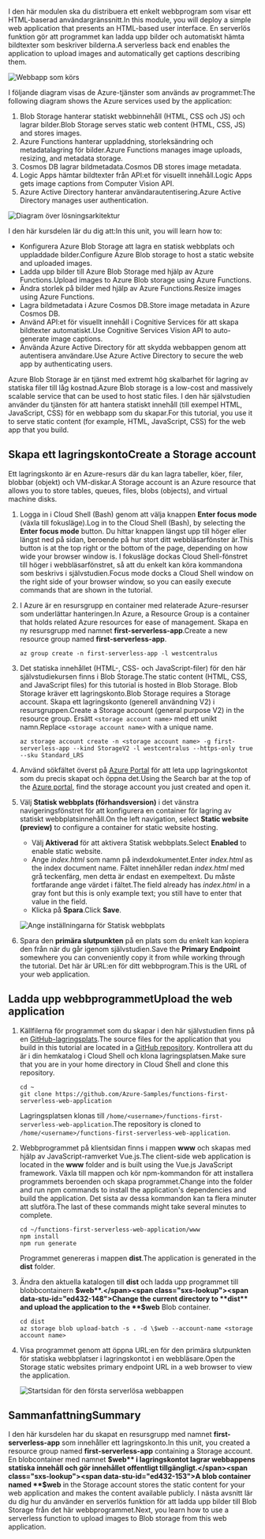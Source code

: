 <span data-ttu-id="ed432-101">I den här modulen ska du distribuera ett enkelt webbprogram som visar ett HTML-baserad användargränssnitt.</span><span class="sxs-lookup"><span data-stu-id="ed432-101">In this module, you will deploy a simple web application that presents an HTML-based user interface.</span></span> <span data-ttu-id="ed432-102">En serverlös funktion gör att programmet kan ladda upp bilder och automatiskt hämta bildtexter som beskriver bilderna.</span><span class="sxs-lookup"><span data-stu-id="ed432-102">A serverless back end enables the application to upload images and automatically get captions describing them.</span></span>

![Webbapp som körs](../images/0-app-screenshot-finished.png)

<span data-ttu-id="ed432-104">I följande diagram visas de Azure-tjänster som används av programmet:</span><span class="sxs-lookup"><span data-stu-id="ed432-104">The following diagram shows the Azure services used by the application:</span></span>

1. <span data-ttu-id="ed432-105">Blob Storage hanterar statiskt webbinnehåll (HTML, CSS och JS) och lagrar bilder.</span><span class="sxs-lookup"><span data-stu-id="ed432-105">Blob Storage serves static web content (HTML, CSS, JS) and stores images.</span></span>
2. <span data-ttu-id="ed432-106">Azure Functions hanterar uppladdning, storleksändring och metadatalagring för bilder.</span><span class="sxs-lookup"><span data-stu-id="ed432-106">Azure Functions manages image uploads, resizing, and metadata storage.</span></span>
3. <span data-ttu-id="ed432-107">Cosmos DB lagrar bildmetadata.</span><span class="sxs-lookup"><span data-stu-id="ed432-107">Cosmos DB stores image metadata.</span></span>
4. <span data-ttu-id="ed432-108">Logic Apps hämtar bildtexter från API:et för visuellt innehåll.</span><span class="sxs-lookup"><span data-stu-id="ed432-108">Logic Apps gets image captions from Computer Vision API.</span></span>
5. <span data-ttu-id="ed432-109">Azure Active Directory hanterar användarautentisering.</span><span class="sxs-lookup"><span data-stu-id="ed432-109">Azure Active Directory manages user authentication.</span></span>

![Diagram över lösningsarkitektur](../images/0-architecture.jpg)

<span data-ttu-id="ed432-111">I den här kursdelen lär du dig att:</span><span class="sxs-lookup"><span data-stu-id="ed432-111">In this unit, you will learn how to:</span></span>
- <span data-ttu-id="ed432-112">Konfigurera Azure Blob Storage att lagra en statisk webbplats och uppladdade bilder.</span><span class="sxs-lookup"><span data-stu-id="ed432-112">Configure Azure Blob storage to host a static website and uploaded images.</span></span>
- <span data-ttu-id="ed432-113">Ladda upp bilder till Azure Blob Storage med hjälp av Azure Functions.</span><span class="sxs-lookup"><span data-stu-id="ed432-113">Upload images to Azure Blob storage using Azure Functions.</span></span>
- <span data-ttu-id="ed432-114">Ändra storlek på bilder med hjälp av Azure Functions.</span><span class="sxs-lookup"><span data-stu-id="ed432-114">Resize images using Azure Functions.</span></span>
- <span data-ttu-id="ed432-115">Lagra bildmetadata i Azure Cosmos DB.</span><span class="sxs-lookup"><span data-stu-id="ed432-115">Store image metadata in Azure Cosmos DB.</span></span>
- <span data-ttu-id="ed432-116">Använd API:et för visuellt innehåll i Cognitive Services för att skapa bildtexter automatiskt.</span><span class="sxs-lookup"><span data-stu-id="ed432-116">Use Cognitive Services Vision API to auto-generate image captions.</span></span>
- <span data-ttu-id="ed432-117">Använda Azure Active Directory för att skydda webbappen genom att autentisera användare.</span><span class="sxs-lookup"><span data-stu-id="ed432-117">Use Azure Active Directory to secure the web app by authenticating users.</span></span>

<span data-ttu-id="ed432-118">Azure Blob Storage är en tjänst med extremt hög skalbarhet för lagring av statiska filer till låg kostnad.</span><span class="sxs-lookup"><span data-stu-id="ed432-118">Azure Blob storage is a low-cost and massively scalable service that can be used to host static files.</span></span> <span data-ttu-id="ed432-119">I den här självstudien använder du tjänsten för att hantera statiskt innehåll (till exempel HTML, JavaScript, CSS) för en webbapp som du skapar.</span><span class="sxs-lookup"><span data-stu-id="ed432-119">For this tutorial, you use it to serve static content (for example, HTML, JavaScript, CSS) for the web app that you build.</span></span>

## <a name="create-a-storage-account"></a><span data-ttu-id="ed432-120">Skapa ett lagringskonto</span><span class="sxs-lookup"><span data-stu-id="ed432-120">Create a Storage account</span></span>

<span data-ttu-id="ed432-121">Ett lagringskonto är en Azure-resurs där du kan lagra tabeller, köer, filer, blobbar (objekt) och VM-diskar.</span><span class="sxs-lookup"><span data-stu-id="ed432-121">A Storage account is an Azure resource that allows you to store tables, queues, files, blobs (objects), and virtual machine disks.</span></span>

1. <span data-ttu-id="ed432-122">Logga in i Cloud Shell (Bash) genom att välja knappen **Enter focus mode** (växla till fokusläge).</span><span class="sxs-lookup"><span data-stu-id="ed432-122">Log in to the Cloud Shell (Bash), by selecting the **Enter focus mode** button.</span></span> <span data-ttu-id="ed432-123">Du hittar knappen längst upp till höger eller längst ned på sidan, beroende på hur stort ditt webbläsarfönster är.</span><span class="sxs-lookup"><span data-stu-id="ed432-123">This button is at the top right or the bottom of the page, depending on how wide your browser window is.</span></span> <span data-ttu-id="ed432-124">I fokusläge dockas Cloud Shell-fönstret till höger i webbläsarfönstret, så att du enkelt kan köra kommandona som beskrivs i självstudien.</span><span class="sxs-lookup"><span data-stu-id="ed432-124">Focus mode docks a Cloud Shell window on the right side of your browser window, so you can easily execute commands that are shown in the tutorial.</span></span>

1. <span data-ttu-id="ed432-125">I Azure är en resursgrupp en container med relaterade Azure-resurser som underlättar hanteringen.</span><span class="sxs-lookup"><span data-stu-id="ed432-125">In Azure, a Resource Group is a container that holds related Azure resources for ease of management.</span></span> <span data-ttu-id="ed432-126">Skapa en ny resursgrupp med namnet **first-serverless-app**.</span><span class="sxs-lookup"><span data-stu-id="ed432-126">Create a new resource group named **first-serverless-app**.</span></span>

    ```azurecli
    az group create -n first-serverless-app -l westcentralus
    ```

1. <span data-ttu-id="ed432-127">Det statiska innehållet (HTML-, CSS- och JavaScript-filer) för den här självstudiekursen finns i Blob Storage.</span><span class="sxs-lookup"><span data-stu-id="ed432-127">The static content (HTML, CSS, and JavaScript files) for this tutorial is hosted in Blob Storage.</span></span> <span data-ttu-id="ed432-128">Blob Storage kräver ett lagringskonto.</span><span class="sxs-lookup"><span data-stu-id="ed432-128">Blob Storage requires a Storage account.</span></span> <span data-ttu-id="ed432-129">Skapa ett lagringskonto (generell användning V2) i resursgruppen.</span><span class="sxs-lookup"><span data-stu-id="ed432-129">Create a Storage account (general purpose V2) in the resource group.</span></span> <span data-ttu-id="ed432-130">Ersätt `<storage account name>` med ett unikt namn.</span><span class="sxs-lookup"><span data-stu-id="ed432-130">Replace `<storage account name>` with a unique name.</span></span>

    ```azurecli
    az storage account create -n <storage account name> -g first-serverless-app --kind StorageV2 -l westcentralus --https-only true --sku Standard_LRS
    ```

1. <span data-ttu-id="ed432-131">Använd sökfältet överst på [Azure Portal](https://portal.azure.com?azure-portal=true) för att leta upp lagringskontot som du precis skapat och öppna det.</span><span class="sxs-lookup"><span data-stu-id="ed432-131">Using the Search bar at the top of the [Azure portal](https://portal.azure.com?azure-portal=true), find the storage account you just created and open it.</span></span>

1. <span data-ttu-id="ed432-132">Välj **Statisk webbplats (förhandsversion)** i det vänstra navigeringsfönstret för att konfigurera en container för lagring av statiskt webbplatsinnehåll.</span><span class="sxs-lookup"><span data-stu-id="ed432-132">On the left navigation, select **Static website (preview)** to configure a container for static website hosting.</span></span>
    - <span data-ttu-id="ed432-133">Välj **Aktiverad** för att aktivera Statisk webbplats.</span><span class="sxs-lookup"><span data-stu-id="ed432-133">Select **Enabled** to enable static website.</span></span>
    - <span data-ttu-id="ed432-134">Ange *index.html* som namn på indexdokumentet.</span><span class="sxs-lookup"><span data-stu-id="ed432-134">Enter *index.html* as the index document name.</span></span> <span data-ttu-id="ed432-135">Fältet innehåller redan *index.html* med grå teckenfärg, men detta är endast en exempeltext. Du måste fortfarande ange värdet i fältet.</span><span class="sxs-lookup"><span data-stu-id="ed432-135">The field already has *index.html* in a gray font but this is only example text; you still have to enter that value in the field.</span></span>
    - <span data-ttu-id="ed432-136">Klicka på **Spara**.</span><span class="sxs-lookup"><span data-stu-id="ed432-136">Click **Save**.</span></span>
    
    ![Ange inställningarna för Statisk webbplats](../images/1-storage-static-website.png)

1. <span data-ttu-id="ed432-138">Spara den **primära slutpunkten** på en plats som du enkelt kan kopiera den från när du går igenom självstudien.</span><span class="sxs-lookup"><span data-stu-id="ed432-138">Save the **Primary Endpoint** somewhere you can conveniently copy it from while working through the tutorial.</span></span> <span data-ttu-id="ed432-139">Det här är URL:en för ditt webbprogram.</span><span class="sxs-lookup"><span data-stu-id="ed432-139">This is the URL of your web application.</span></span>

## <a name="upload-the-web-application"></a><span data-ttu-id="ed432-140">Ladda upp webbprogrammet</span><span class="sxs-lookup"><span data-stu-id="ed432-140">Upload the web application</span></span>

1. <span data-ttu-id="ed432-141">Källfilerna för programmet som du skapar i den här självstudien finns på en [GitHub-lagringsplats](https://github.com/Azure-Samples/functions-first-serverless-web-application).</span><span class="sxs-lookup"><span data-stu-id="ed432-141">The source files for the application that you build in this tutorial are located in a [GitHub repository](https://github.com/Azure-Samples/functions-first-serverless-web-application).</span></span> <span data-ttu-id="ed432-142">Kontrollera att du är i din hemkatalog i Cloud Shell och klona lagringsplatsen.</span><span class="sxs-lookup"><span data-stu-id="ed432-142">Make sure that you are in your home directory in Cloud Shell and clone this repository.</span></span>

    ```azurecli
    cd ~
    git clone https://github.com/Azure-Samples/functions-first-serverless-web-application
    ```

    <span data-ttu-id="ed432-143">Lagringsplatsen klonas till `/home/<username>/functions-first-serverless-web-application`.</span><span class="sxs-lookup"><span data-stu-id="ed432-143">The repository is cloned to `/home/<username>/functions-first-serverless-web-application`.</span></span>

1. <span data-ttu-id="ed432-144">Webbprogrammet på klientsidan finns i mappen **www** och skapas med hjälp av JavaScript-ramverket Vue.js.</span><span class="sxs-lookup"><span data-stu-id="ed432-144">The client-side web application is located in the **www** folder and is built using the Vue.js JavaScript framework.</span></span> <span data-ttu-id="ed432-145">Växla till mappen och kör npm-kommandon för att installera programmets beroenden och skapa programmet.</span><span class="sxs-lookup"><span data-stu-id="ed432-145">Change into the folder and run npm commands to install the application's dependencies and build the application.</span></span> <span data-ttu-id="ed432-146">Det sista av dessa kommandon kan ta flera minuter att slutföra.</span><span class="sxs-lookup"><span data-stu-id="ed432-146">The last of these commands might take several minutes to complete.</span></span>

    ```azurecli
    cd ~/functions-first-serverless-web-application/www
    npm install
    npm run generate
    ```

    <span data-ttu-id="ed432-147">Programmet genereras i mappen **dist**.</span><span class="sxs-lookup"><span data-stu-id="ed432-147">The application is generated in the **dist** folder.</span></span>

1. <span data-ttu-id="ed432-148">Ändra den aktuella katalogen till **dist** och ladda upp programmet till blobbcontainern **$web**.</span><span class="sxs-lookup"><span data-stu-id="ed432-148">Change the current directory to **dist** and upload the application to the **$web** Blob container.</span></span>

    ```azurecli
    cd dist
    az storage blob upload-batch -s . -d \$web --account-name <storage account name>
    ```

1. <span data-ttu-id="ed432-149">Visa programmet genom att öppna URL:en för den primära slutpunkten för statiska webbplatser i lagringskontot i en webbläsare.</span><span class="sxs-lookup"><span data-stu-id="ed432-149">Open the Storage static websites primary endpoint URL in a web browser to view the application.</span></span>

    ![Startsidan för den första serverlösa webbappen](../images/1-app-screenshot-new.png)


## <a name="summary"></a><span data-ttu-id="ed432-151">Sammanfattning</span><span class="sxs-lookup"><span data-stu-id="ed432-151">Summary</span></span>

<span data-ttu-id="ed432-152">I den här kursdelen har du skapat en resursgrupp med namnet **first-serverless-app** som innehåller ett lagringskonto.</span><span class="sxs-lookup"><span data-stu-id="ed432-152">In this unit, you created a resource group named **first-serverless-app** containing a Storage account.</span></span> <span data-ttu-id="ed432-153">En blobcontainer med namnet **$web** i lagringskontot lagrar webbappens statiska innehåll och gör innehållet offentligt tillgängligt.</span><span class="sxs-lookup"><span data-stu-id="ed432-153">A blob container named **$web** in the Storage account stores the static content for your web application and makes the content available publicly.</span></span> <span data-ttu-id="ed432-154">I nästa avsnitt lär du dig hur du använder en serverlös funktion för att ladda upp bilder till Blob Storage från det här webbprogrammet.</span><span class="sxs-lookup"><span data-stu-id="ed432-154">Next, you learn how to use a serverless function to upload images to Blob storage from this web application.</span></span>